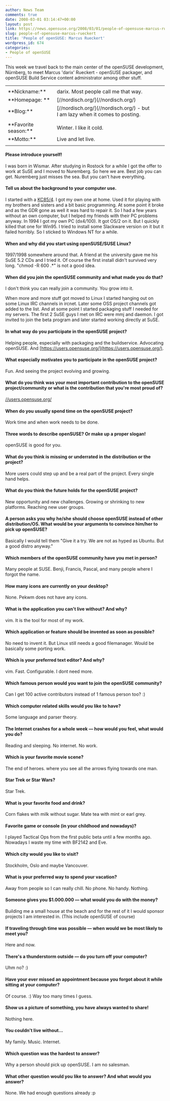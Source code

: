 ```yaml
---
author: News Team
comments: true
date: 2008-03-01 03:14:47+00:00
layout: post
link: https://news.opensuse.org/2008/03/01/people-of-opensuse-marcus-rueckert/
slug: people-of-opensuse-marcus-rueckert
title: 'People of openSUSE: Marcus Rueckert'
wordpress_id: 674
categories:
- People of openSUSE
---
```


This week we travel back to the main center of the openSUSE development, Nürnberg, to meet Marcus 'darix' Rueckert - openSUSE packager, and openSUSE Build Service content administrator among other stuff.

<!-- more -->
<table border="0" >
<tr >

<td >




</td>

<td >




</td>

<td align="right" rowspan="9" >
</td>
</tr>
<tr >

<td >**Nickname:**
</td>

<td >darix. Most people call me that way.
</td>

<td >
</td>
</tr>
<tr >

<td >**Homepage: **
</td>

<td >[//nordisch.org/](//nordisch.org/)
</td>

<td >
</td>
</tr>
<tr >

<td >**Blog:**
</td>

<td >[//nordisch.org/](//nordisch.org/) - but I am lazy when it comes to posting.
</td>

<td >
</td>
</tr>
<tr >

<td >
</td>

<td >
</td>

<td >
</td>
</tr>
<tr >

<td >**Favorite season:**
</td>

<td >Winter. I like it cold.
</td>

<td >
</td>
</tr>
<tr >

<td >**Motto:**
</td>

<td >Live and let live.
</td>

<td >
</td>
</tr>
<tr >

<td >
</td>

<td >
</td>

<td >
</td>
</tr>
</table>






#### Please introduce yourself!


I was born in Wismar. After studying in Rostock for a while I got the offer to work at SuSE and I moved to Nuremberg. So here we are. Best job you can get. Nuremberg just misses the sea. But you can't have everything.






#### Tell us about the background to your computer use.


I started with a [KC85/4](//en.wikipedia.org/wiki/KC85). I got my own one at home. Used it for playing with my brothers and sisters and a bit basic programming. At some point it broke and as the GDR gone as well it was hard to repair it. So I had a few years without an own computer, but I helped my friends with their PC problems anyway. In 1994 I got my own PC (dx4/100). It got OS/2 on it. But I quickly killed that one for Win95. I tried to install some Slackware version on it but it failed horribly. So I sticked to Windows NT for a while.






#### When and why did you start using openSUSE/SUSE Linux?


1997/1998 somewhere around that. A friend at the university gave me his SuSE 5.2 CDs and I tried it. Of course the first install didn't survived very long. "chmod -R 600 .*" is not a good idea.






#### When did you join the openSUSE community and what made you do that?


I don't think you can really join a community. You grow into it.

When more and more stuff got moved to Linux I started hanging out on some Linux IRC channels in ircnet. Later some OSS project channels got added to the list. And at some point I started packaging stuff I needed for my servers. The first 2 SuSE guys I met on IRC were mmj and daemon. I got invited to join the beta program and later started working directly at SuSE.






#### In what way do you participate in the openSUSE project?


Helping people, especially with packaging and the buildservice. Advocating openSUSE. And [https://users.opensuse.org/](https://users.opensuse.org/).






#### What especially motivates you to participate in the openSUSE project?


Fun. And seeing the project evolving and growing.






#### What do you think was your most important contribution to the openSUSE project/community or what is the contribution that you're most proud of?


[//users.opensuse.org/](//users.opensuse.org/)






#### When do you usually spend time on the openSUSE project?


Work time and when work needs to be done.






#### Three words to describe openSUSE? Or make up a proper slogan!


openSUSE is good for you.






#### What do you think is missing or underrated in the distribution or the project?


More users could step up and be a real part of the project. Every single hand helps.






#### What do you think the future holds for the openSUSE project?


New opportunity and new challenges. Growing or shrinking to new platforms. Reaching new user groups.






#### A person asks you why he/she should choose openSUSE instead of other distribution/OS. What would be your arguments to convince him/her to pick up openSUSE?


Basically I would tell them "Give it a try. We are not as hyped as Ubuntu. But a good distro anyway."






#### Which members of the openSUSE community have you met in person?


Many people at SUSE. Benji, Francis, Pascal, and many people where I forgot the name.






#### How many icons are currently on your desktop?


None. Pekwm does not have any icons.






#### What is the application you can't live without? And why?


vim. It is the tool for most of my work.






#### Which application or feature should be invented as soon as possible?


No need to invent it. But Linux still needs a good filemanager.
Would be basically some porting work.






#### Which is your preferred text editor? And why?


vim. Fast. Configurable. I dont need more.






#### Which famous person would you want to join the openSUSE community?


Can I get 100 active contributors instead of 1 famous person too? :)






#### Which computer related skills would you like to have?


Some language and parser theory.






#### The Internet crashes for a whole week — how would you feel, what would you do?


Reading and sleeping. No internet. No work.






#### Which is your favorite movie scene?


The end of heroes. where you see all the arrows flying towards one man.






#### Star Trek or Star Wars?


Star Trek.






#### What is your favorite food and drink?


Corn flakes with milk without sugar.
Mate tea with mint or earl grey.






#### Favorite game or console (in your childhood and nowadays)?


I played Tactical Ops from the first public beta until a few months ago.
Nowadays I waste my time with BF2142 and Eve.






#### Which city would you like to visit?


Stockholm, Oslo and maybe Vancouver.






#### What is your preferred way to spend your vacation?


Away from people so I can really chill. No phone. No handy. Nothing.






#### Someone gives you $1.000.000 — what would you do with the money?


Building me a small house at the beach and for the rest of it I would sponsor projects I am interested in. (This include openSUSE of course)






#### If traveling through time was possible — when would we be most likely to meet you?


Here and now.






#### There's a thunderstorm outside — do you turn off your computer?


Uhm no? :)






#### Have your ever missed an appointment because you forgot about it while sitting at your computer?


Of course. :) Way too many times I guess.






#### Show us a picture of something, you have always wanted to share!


Nothing here.






#### You couldn't live without...


My family. Music. Internet.






#### Which question was the hardest to answer?


Why a person should pick up openSUSE. I am no salesman.






#### What other question would you like to answer? And what would you answer?


None. We had enough questions already :p

